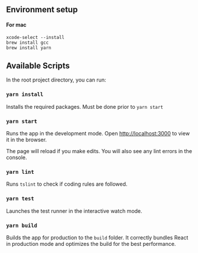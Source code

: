 ## Environment setup

#### For mac
```
xcode-select --install
brew install gcc
brew install yarn
```

## Available Scripts

In the root project directory, you can run:

### `yarn install`

Installs the required packages. Must be done prior to `yarn start`

### `yarn start`

Runs the app in the development mode.
Open [http://localhost:3000](http://localhost:3000) to view it in the browser.

The page will reload if you make edits.
You will also see any lint errors in the console.

### `yarn lint`

Runs `tslint` to check if coding rules are followed.

### `yarn test`

Launches the test runner in the interactive watch mode.

### `yarn build`

Builds the app for production to the `build` folder.
It correctly bundles React in production mode and optimizes the build for the best performance.
